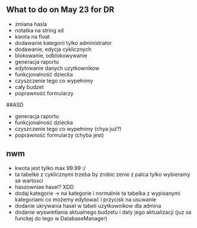 ## What to do on May 23 for DR
- zmiana hasla
- notatka na string xd
- kwota na float
- dodawanie kategorii tylko administrator
- dodawanie, edycja cyklicznych
- blokowanie, odblokowywanie
- generacja raportu
- edytowanie danych uzytkownikow
- funkcjonalność dziecka
- czyszczenie tego co wypełnimy
- cały budzet
- poprawność formularzy


##ASD
- generacja raportu
- funkcjonalność dziecka 
- czyszczenie tego co wypełnimy (chya już?)
- poprawność formularzy (chyba jest)


## nwm
- kwota jest tylko max 99.99 :/
- ta tabelke z cyklicznymi trzeba by zrobic zenie z palca tylko wybieramy se wartosci
- haszowniae hasel? XDD
- dodaj kategorie -> na kategorie i normalnie ta tabelka z wypisanymi kategoriami co możemy edytować i przycisk na usuwanie
- dodanie ukrywania hasel w tabeli uzytkownikow dla admina
- dodanie wyswietlania aktualnego budzetu i daty jego aktualizacji (juz sa funckej do tego w DatabaseManager)
